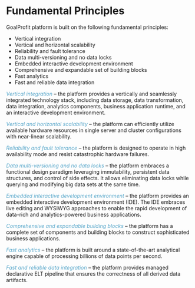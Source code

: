# Fundamental Principles

GoalProfit platform is built on the following fundamental principles:

* Vertical integration
* Vertical and horizontal scalability
* Reliability and fault tolerance
* Data multi-versioning and no data locks
* Embedded interactive development environment
* Comprehensive and expandable set of building blocks
* Fast analytics
* Fast and reliable data integration

*Vertical integration* – the platform provides a vertically and seamlessly integrated technology stack, including data storage, data transformation, data integration, analytics components, business application runtime, and an interactive development environment.

*Vertical and horizontal scalability* – the platform can efficiently utilize available hardware resources in single server and cluster configurations with near-linear scalability.

*Reliability and fault tolerance* – the platform is designed to operate in high availability mode and resist catastrophic hardware failures.

*Data multi-versioning and no data locks* – the platform embraces a functional design paradigm leveraging immutability, persistent data structures, and control of side effects. It allows eliminating data locks while querying and modifying big data sets at the same time.

*Embedded interactive development environment* – the platform provides an embedded interactive development environment (IDE). The IDE embraces live editing and WYSIWYG approaches to enable the rapid development of data-rich and analytics-powered business applications.

*Comprehensive and expandable building blocks* – the platform has a complete set of components and building blocks to construct sophisticated business applications. 

*Fast analytics* – the platform is built around a state-of-the-art analytical engine capable of processing billions of data points per second.

*Fast and reliable data integration* – the platform provides managed declarative ELT pipeline that ensures the correctness of all derived data artifacts.

<style>
.my-dark-theme .my-content {
    color: var(--light)
}
.my-dark-theme .my-content h1,
.my-dark-theme .my-content h2,
.my-dark-theme .my-content h3,
.my-dark-theme .my-content h4,
.my-dark-theme .my-content h5 {
    color: white;
}
.my-content b,i,em {
    color: rgb(88,167,202);
}
code { white-space: pre; }
</style>
